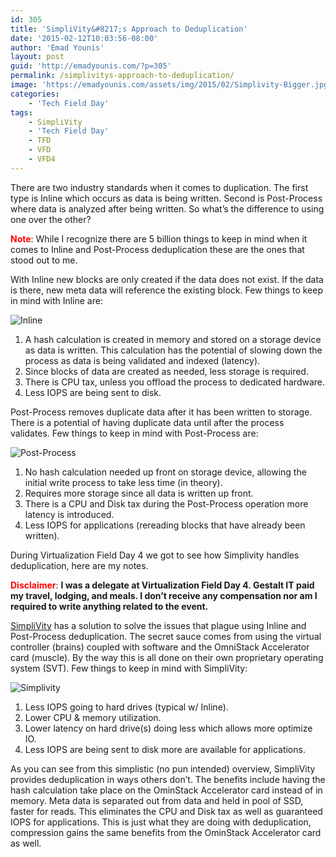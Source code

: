 ```yaml
---
id: 305
title: 'SimpliVity&#8217;s Approach to Deduplication'
date: '2015-02-12T10:03:56-08:00'
author: 'Emad Younis'
layout: post
guid: 'http://emadyounis.com/?p=305'
permalink: /simplivitys-approach-to-deduplication/
image: 'https://emadyounis.com/assets/img/2015/02/Simplivity-Bigger.jpg'
categories:
    - 'Tech Field Day'
tags:
    - SimpliVity
    - 'Tech Field Day'
    - TFD
    - VFD
    - VFD4
---
```


There are two industry standards when it comes to duplication. The first type is Inline which occurs as data is being written. Second is Post-Process where data is analyzed after being written. So what’s the difference to using one over the other?

<span style="color: #ff0000;">**Note**</span>: While I recognize there are 5 billion things to keep in mind when it comes to Inline and Post-Process deduplication these are the ones that stood out to me.

With Inline new blocks are only created if the data does not exist. If the data is there, new meta data will reference the existing block. Few things to keep in mind with Inline are:

![Inline](https://emadyounis.com/assets/img/2015/02/Inline1.jpg?resize=976%2C162)

1. A hash calculation is created in memory and stored on a storage device as data is written. This calculation has the potential of slowing down the process as data is being validated and indexed (latency).
2. Since blocks of data are created as needed, less storage is required.
3. There is CPU tax, unless you offload the process to dedicated hardware.
4. Less IOPS are being sent to disk.

Post-Process removes duplicate data after it has been written to storage. There is a potential of having duplicate data until after the process validates. Few things to keep in mind with Post-Process are:

![Post-Process](https://emadyounis.com/assets/img/2015/02/Post-Process1.jpg?resize=993%2C146)

1. No hash calculation needed up front on storage device, allowing the initial write process to take less time (in theory).
2. Requires more storage since all data is written up front.
3. There is a CPU and Disk tax during the Post-Process operation more latency is introduced.
4. Less IOPS for applications (rereading blocks that have already been written).

During Virtualization Field Day 4 we got to see how Simplivity handles deduplication, here are my notes.

**<span style="color: #ff0000;">Disclaimer</span>**: **I was a delegate at Virtualization Field Day 4. Gestalt IT paid my travel, lodging, and meals. I don’t receive any compensation nor am I required to write anything related to the event.**

[SimpliVity](https://www.simplivity.com/) has a solution to solve the issues that plague using Inline and Post-Process deduplication. The secret sauce comes from using the virtual controller (brains) coupled with software and the OmniStack Accelerator card (muscle). By the way this is all done on their own proprietary operating system (SVT). Few things to keep in mind with SimpliVity:

![Simplivity](https://emadyounis.com/assets/img/2015/02/Simplivity1.jpg?resize=1021%2C233)

1. Less IOPS going to hard drives (typical w/ Inline).
2. Lower CPU &amp; memory utilization.
3. <span class="s1">Lower latency on hard drive(s) doing less which allows more optimize IO.</span>
4. <span class="s1">Less IOPS are being sent to disk more are available for applications.</span>

As you can see from this simplistic (no pun intended) overview, SimpliVity provides deduplication in ways others don’t. The benefits include having the hash calculation take place on the OminStack Accelerator card instead of in memory. Meta data is separated out from data and held in pool of SSD, faster for reads. This eliminates the CPU and Disk tax as well as guaranteed IOPS for applications. This is just what they are doing with deduplication, compression gains the same benefits from the OminStack Accelerator card as well.
